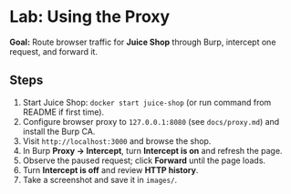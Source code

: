 # Lab: Using the Proxy

**Goal:** Route browser traffic for **Juice Shop** through Burp, intercept one request, and forward it.

## Steps
1. Start Juice Shop: `docker start juice-shop` (or run command from README if first time).
2. Configure browser proxy to `127.0.0.1:8080` (see `docs/proxy.md`) and install the Burp CA.
3. Visit `http://localhost:3000` and browse the shop.
4. In Burp **Proxy → Intercept**, turn **Intercept is on** and refresh the page.
5. Observe the paused request; click **Forward** until the page loads.
6. Turn **Intercept is off** and review **HTTP history**.
7. Take a screenshot and save it in `images/`.
